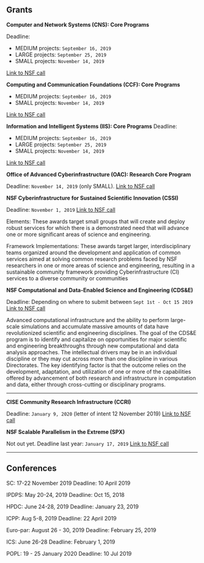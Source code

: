 ## Grants

**Computer and Network Systems (CNS): Core Programs**

Deadline: 
 * MEDIUM projects: `September 16, 2019`
 * LARGE projects: `September 25, 2019`
 * SMALL projects: `November 14, 2019`
 
 [Link to NSF call](https://www.nsf.gov/publications/pub_summ.jsp?WT.z_pims_id=505574&ods_key=nsf18569)


**Computing and Communication Foundations (CCF): Core Programs**
 * MEDIUM projects: `September 16, 2019`
 * SMALL projects: `November 14, 2019`

 [Link to NSF call](https://www.nsf.gov/publications/pub_summ.jsp?WT.z_pims_id=503220&ods_key=nsf18568)


**Information and Intelligent Systems (IIS): Core Programs**
Deadline: 
 * MEDIUM projects: `September 16, 2019`
 * LARGE projects: `September 25, 2019`
 * SMALL projects: `November 14, 2019`
 
[Link to NSF call](https://www.nsf.gov/publications/pub_summ.jsp?WT.z_pims_id=13707&ods_key=nsf18570)


**Office of Advanced Cyberinfrastructure (OAC): Research Core Program**

Deadline: `November 14, 2019` (only SMALL).
[Link to NSF call](https://www.nsf.gov/publications/pub_summ.jsp?WT.z_pims_id=505571&ods_key=nsf18567)


**NSF Cyberinfrastructure for Sustained Scientific Innovation (CSSI)**

Deadline: `November 1, 2019`
[Link to NSF call](https://www.nsf.gov/publications/pub_summ.jsp?WT.z_pims_id=505505&ods_key=nsf19548)

Elements: These awards target small groups that will create and deploy robust services for which there is a demonstrated need that will advance one or more significant areas of science and engineering.

Framework Implementations: These awards target larger, interdisciplinary teams organized around the development and application of common services aimed at solving common research problems faced by NSF researchers in one or more areas of science and engineering, resulting in a sustainable community framework providing Cyberinfrastructure (CI) services to a diverse community or communities


**NSF Computational and Data-Enabled Science and Engineering  (CDS&E)**

Deadline: Depending on where to submit between `Sept 1st - Oct 15 2019`
[Link to NSF call](https://www.nsf.gov/funding/pgm_summ.jsp?pims_id=504813)

Advanced computational infrastructure and the ability to perform large-scale simulations and accumulate massive amounts of data have revolutionized scientific and engineering disciplines.  The goal of the CDS&E program is to identify and capitalize on opportunities for major scientific and engineering breakthroughs through new computational and data analysis approaches.  The intellectual drivers may be in an individual discipline or they may cut across more than one discipline in various Directorates.  The key identifying factor is that the outcome relies on the development, adaptation, and utilization of one or more of the capabilities offered by advancement of both research and infrastructure in computation and data, either through cross-cutting or disciplinary programs.


---
**CISE Community Research Infrastructure  (CCRI)**

Deadline: `January 9, 2020` (letter of intent 12 November 2019)
[Link to NSF call](https://www.nsf.gov/publications/pub_summ.jsp?WT.z_pims_id=12810&ods_key=nsf19512)


**NSF Scalable Parallelism in the Extreme  (SPX)**

Not out yet.
Deadline last year: `January 17, 2019`
[Link to NSF call](https://www.nsf.gov/funding/pgm_summ.jsp?pims_id=505348&org=CISE&sel_org=CISE&from=fund)

---
## Conferences

SC:
17-22 November 2019
Deadline: 10 April 2019

IPDPS:
May 20-24, 2019
Deadline: Oct 15, 2018

HPDC:
June 24-28, 2019
Deadline: January 23, 2019

ICPP:
Aug 5-8, 2019
Deadline: 22 April 2019

Euro-par: 
August 26 - 30,  2019
Deadline: February 25, 2019

ICS:
June 26-28
Deadline: February 1, 2019

POPL:
19 - 25 January 2020
Deadline: 10 Jul 2019



